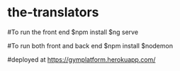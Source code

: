 # the-translators

#To run the front end
        $npm install
        $ng serve

#To run both front and back end
        $npm install
        $nodemon

#deployed at 
https://gymplatform.herokuapp.com/